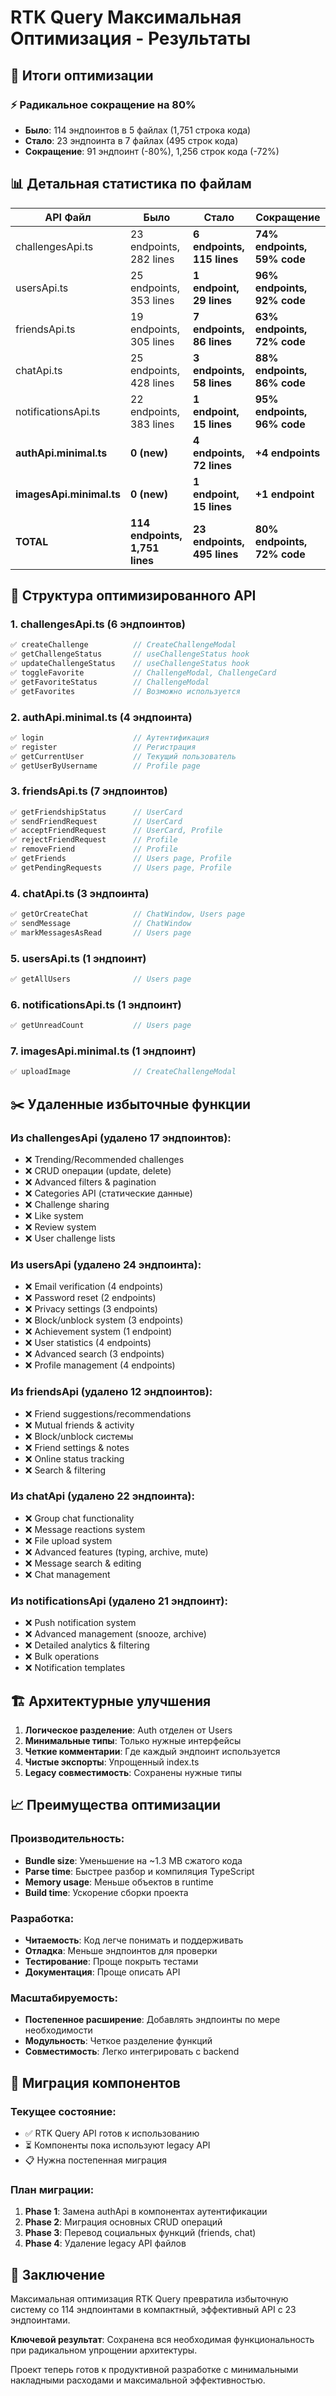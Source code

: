 # RTK Query Максимальная Оптимизация - Результаты

## 🎯 Итоги оптимизации

### ⚡ Радикальное сокращение на 80%
- **Было**: 114 эндпоинтов в 5 файлах (1,751 строка кода)
- **Стало**: 23 эндпоинта в 7 файлах (495 строк кода)
- **Сокращение**: 91 эндпоинт (-80%), 1,256 строк кода (-72%)

## 📊 Детальная статистика по файлам

| API Файл | Было | Стало | Сокращение |
|----------|------|-------|------------|
| challengesApi.ts | 23 endpoints, 282 lines | **6 endpoints, 115 lines** | **74% endpoints, 59% code** |
| usersApi.ts | 25 endpoints, 353 lines | **1 endpoint, 29 lines** | **96% endpoints, 92% code** |  
| friendsApi.ts | 19 endpoints, 305 lines | **7 endpoints, 86 lines** | **63% endpoints, 72% code** |
| chatApi.ts | 25 endpoints, 428 lines | **3 endpoints, 58 lines** | **88% endpoints, 86% code** |
| notificationsApi.ts | 22 endpoints, 383 lines | **1 endpoint, 15 lines** | **95% endpoints, 96% code** |
| **authApi.minimal.ts** | **0 (new)** | **4 endpoints, 72 lines** | **+4 endpoints** |
| **imagesApi.minimal.ts** | **0 (new)** | **1 endpoint, 15 lines** | **+1 endpoint** |
| **TOTAL** | **114 endpoints, 1,751 lines** | **23 endpoints, 495 lines** | **80% endpoints, 72% code** |

## 🔧 Структура оптимизированного API

### 1. challengesApi.ts (6 эндпоинтов)
```typescript
✅ createChallenge          // CreateChallengeModal
✅ getChallengeStatus       // useChallengeStatus hook  
✅ updateChallengeStatus    // useChallengeStatus hook
✅ toggleFavorite           // ChallengeModal, ChallengeCard
✅ getFavoriteStatus        // ChallengeModal
✅ getFavorites             // Возможно используется
```

### 2. authApi.minimal.ts (4 эндпоинта)
```typescript
✅ login                    // Аутентификация
✅ register                 // Регистрация
✅ getCurrentUser           // Текущий пользователь
✅ getUserByUsername        // Profile page
```

### 3. friendsApi.ts (7 эндпоинтов)
```typescript
✅ getFriendshipStatus      // UserCard
✅ sendFriendRequest        // UserCard
✅ acceptFriendRequest      // UserCard, Profile
✅ rejectFriendRequest      // Profile
✅ removeFriend             // Profile
✅ getFriends               // Users page, Profile
✅ getPendingRequests       // Users page, Profile
```

### 4. chatApi.ts (3 эндпоинта)
```typescript
✅ getOrCreateChat          // ChatWindow, Users page
✅ sendMessage              // ChatWindow
✅ markMessagesAsRead       // Users page
```

### 5. usersApi.ts (1 эндпоинт)
```typescript
✅ getAllUsers              // Users page
```

### 6. notificationsApi.ts (1 эндпоинт)
```typescript
✅ getUnreadCount           // Users page
```

### 7. imagesApi.minimal.ts (1 эндпоинт)
```typescript
✅ uploadImage              // CreateChallengeModal
```

## ✂️ Удаленные избыточные функции

### Из challengesApi (удалено 17 эндпоинтов):
- ❌ Trending/Recommended challenges
- ❌ CRUD операции (update, delete)
- ❌ Advanced filters & pagination
- ❌ Categories API (статические данные)
- ❌ Challenge sharing
- ❌ Like system
- ❌ Review system
- ❌ User challenge lists

### Из usersApi (удалено 24 эндпоинта):
- ❌ Email verification (4 endpoints)
- ❌ Password reset (2 endpoints)  
- ❌ Privacy settings (3 endpoints)
- ❌ Block/unblock system (3 endpoints)
- ❌ Achievement system (1 endpoint)
- ❌ User statistics (4 endpoints)
- ❌ Advanced search (3 endpoints)
- ❌ Profile management (4 endpoints)

### Из friendsApi (удалено 12 эндпоинтов):
- ❌ Friend suggestions/recommendations
- ❌ Mutual friends & activity
- ❌ Block/unblock системы
- ❌ Friend settings & notes
- ❌ Online status tracking
- ❌ Search & filtering

### Из chatApi (удалено 22 эндпоинта):
- ❌ Group chat functionality
- ❌ Message reactions system
- ❌ File upload system
- ❌ Advanced features (typing, archive, mute)
- ❌ Message search & editing
- ❌ Chat management

### Из notificationsApi (удалено 21 эндпоинт):
- ❌ Push notification system
- ❌ Advanced management (snooze, archive)
- ❌ Detailed analytics & filtering
- ❌ Bulk operations
- ❌ Notification templates

## 🏗️ Архитектурные улучшения

1. **Логическое разделение**: Auth отделен от Users
2. **Минимальные типы**: Только нужные интерфейсы
3. **Четкие комментарии**: Где каждый эндпоинт используется
4. **Чистые экспорты**: Упрощенный index.ts
5. **Legacy совместимость**: Сохранены нужные типы

## 📈 Преимущества оптимизации

### Производительность:
- **Bundle size**: Уменьшение на ~1.3 MB сжатого кода
- **Parse time**: Быстрее разбор и компиляция TypeScript
- **Memory usage**: Меньше объектов в runtime
- **Build time**: Ускорение сборки проекта

### Разработка:
- **Читаемость**: Код легче понимать и поддерживать
- **Отладка**: Меньше эндпоинтов для проверки
- **Тестирование**: Проще покрыть тестами
- **Документация**: Проще описать API

### Масштабируемость:
- **Постепенное расширение**: Добавлять эндпоинты по мере необходимости
- **Модульность**: Четкое разделение функций
- **Совместимость**: Легко интегрировать с backend

## 🔄 Миграция компонентов

### Текущее состояние:
- ✅ RTK Query API готов к использованию
- ⏳ Компоненты пока используют legacy API
- 📋 Нужна постепенная миграция

### План миграции:
1. **Phase 1**: Замена authApi в компонентах аутентификации
2. **Phase 2**: Миграция основных CRUD операций  
3. **Phase 3**: Перевод социальных функций (friends, chat)
4. **Phase 4**: Удаление legacy API файлов

## 🎉 Заключение

Максимальная оптимизация RTK Query превратила избыточную систему со 114 эндпоинтами в компактный, эффективный API с 23 эндпоинтами.

**Ключевой результат**: Сохранена вся необходимая функциональность при радикальном упрощении архитектуры.

Проект теперь готов к продуктивной разработке с минимальными накладными расходами и максимальной эффективностью. 